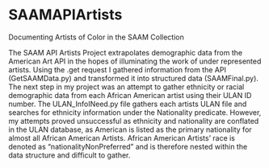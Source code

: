 # SAAMAPIArtists
Documenting Artists of Color in the SAAM Collection 


The SAAM API Artists Project extrapolates demographic data from the American Art API in the hopes of illuminating the work of under represented artists. Using the .get request I gathered information from the API (GetSAAMData.py) and transformed it into structured data (SAAMFinal.py). The next step in my project was an attempt to gather ethnicity or racial demographic data from each African American artist using their ULAN ID number. The ULAN_InfoINeed.py file gathers each artists ULAN file and searches for ethnicity information under the Nationality predicate. However, my attempts proved unsuccessful as ethnicity and nationality are conflated in the ULAN database, as American is listed as the primary nationality for almost all African American Artists. African American Artists’ race is denoted as “nationalityNonPreferred” and is therefore nested within the data structure and difficult to gather.
